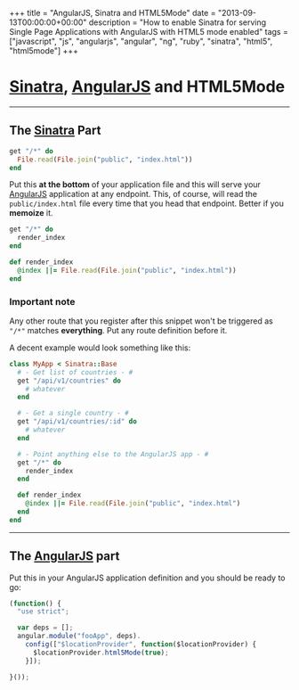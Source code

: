 +++
title = "AngularJS, Sinatra and HTML5Mode"
date = "2013-09-13T00:00:00+00:00"
description = "How to enable Sinatra for serving Single Page Applications with AngularJS with HTML5 mode enabled"
tags = ["javascript", "js", "angularjs", "angular", "ng", "ruby", "sinatra", "html5", "html5mode"]
+++

[Sinatra], [AngularJS] and HTML5Mode
===

---

## The [Sinatra] Part
```ruby
get "/*" do
  File.read(File.join("public", "index.html"))
end
```

Put this **at the bottom** of your application file and this will serve your
[AngularJS] application at any endpoint. This, of course, will read the
`public/index.html` file every time that you head that endpoint. Better if you
**memoize** it.

```ruby
get "/*" do
  render_index
end

def render_index
  @index ||= File.read(File.join("public", "index.html"))
end
```

### Important note
Any other route that you register after this snippet won't be triggered as `"/*"` matches **everything**. Put any route definition before it.

A decent example would look something like this:

```ruby
class MyApp < Sinatra::Base
  # - Get list of countries - #
  get "/api/v1/countries" do
    # whatever
  end

  # - Get a single country - #
  get "/api/v1/countries/:id" do
    # whatever
  end

  # - Point anything else to the AngularJS app - #
  get "/*" do
    render_index
  end

  def render_index
    @index ||= File.read(File.join("public", "index.html")
  end
end
```
---

## The [AngularJS] part

Put this in your AngularJS application definition and you should be ready to go:

```javascript
(function() {
  "use strict";

  var deps = [];
  angular.module("fooApp", deps).
    config(["$locationProvider", function($locationProvider) {
      $locationProvider.html5Mode(true);
    }]);

}());
```

[Sinatra]: http://sinatrarb.com/
[AngularJS]: http://angularjs.org
